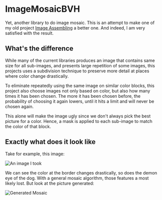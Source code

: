 # ImageMosaicBVH

Yet, another library to do image mosaic. This is an attempt to make one of my old project [Image Assembling](https://github.com/txstc55/image_assembling) a better one. And indeed, I am very satisfied with the result.

## What's the difference
While many of the current libraries produces an image that contains same size for all sub-images, and presents large repetition of some images, this projects uses a subdivision technique to preserve more detail at places where color change drastically.

To eliminate repeatedly using the same image on similar color blocks, this project also choose images not only based on color, but also how many times it has been chosen. The more it has been chosen before, the probability of choosing it again lowers, until it hits a limit and will never be chosen again.

This alone will make the image ugly since we don't always pick the best picture for a color. Hence, a mask is applied to each sub-image to match the color of that block.

## Exactly what does it look like

Take for example, this image:

![An image I took](https://github.com/txstc55/ImageMosaicBVH/blob/master/test.jpg?raw=false)

We can see the color at the border changes drastically, so does the demon eye of the dog. With a general mosaic algorithm, those features a most likely lost. But look at the picture generated:

![Generated Mosaic](https://github.com/txstc55/ImageMosaicBVH/blob/master/test_out.jpg?raw=false)